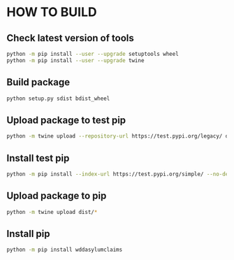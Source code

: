 # HOW TO BUILD

## Check latest version of tools

```bash
python -m pip install --user --upgrade setuptools wheel
python -m pip install --user --upgrade twine
```

## Build package

```bash
python setup.py sdist bdist_wheel
```

## Upload package to test pip

```bash
python -m twine upload --repository-url https://test.pypi.org/legacy/ dist/*
```

## Install test pip

```bash
python -m pip install --index-url https://test.pypi.org/simple/ --no-deps wddasylumclaims
```

## Upload package to pip

```bash
python -m twine upload dist/*
```

## Install pip

```bash
python -m pip install wddasylumclaims
```
